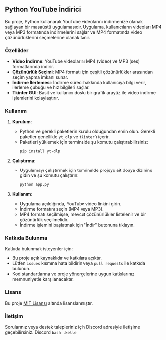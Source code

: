 ## Python YouTube İndirici

Bu proje, Python kullanarak YouTube videolarını indirmenize olanak sağlayan bir masaüstü uygulamasıdır. Uygulama, kullanıcıların videoları MP4 veya MP3 formatında indirmelerini sağlar ve MP4 formatında video çözünürlüklerini seçmelerine olanak tanır.

### Özellikler

- **Video İndirme**: YouTube videolarını MP4 (video) ve MP3 (ses) formatlarında indirir.
- **Çözünürlük Seçimi**: MP4 formatı için çeşitli çözünürlükler arasından seçim yapma imkanı sunar.
- **İndirme İlerlemesi**: İndirme süreci hakkında kullanıcıya bilgi verir, ilerleme çubuğu ve hız bilgileri sağlar.
- **Tkinter GUI**: Basit ve kullanıcı dostu bir grafik arayüz ile video indirme işlemlerini kolaylaştırır.

### Kullanım

1. **Kurulum**:
   - Python ve gerekli paketlerin kurulu olduğundan emin olun. Gerekli paketler genellikle `yt_dlp` ve `tkinter`'ı içerir.
   - Paketleri yüklemek için terminalde şu komutu çalıştırabilirsiniz:
     ```bash
     pip install yt-dlp
     ```

2. **Çalıştırma**:
   - Uygulamayı çalıştırmak için terminalde projeye ait dosya dizinine gidin ve şu komutu çalıştırın:
     ```bash
     python app.py
     ```

3. **Kullanım**:
   - Uygulama açıldığında, YouTube video linkini girin.
   - İndirme formatını seçin (MP4 veya MP3).
   - MP4 formatı seçilmişse, mevcut çözünürlükler listelenir ve bir çözünürlük seçilmelidir.
   - İndirme işlemini başlatmak için "İndir" butonuna tıklayın.

### Katkıda Bulunma

Katkıda bulunmak isteyenler için:
- Bu proje açık kaynaklıdır ve katkılara açıktır.
- Lütfen `issues` kısmına hata bildirin veya `pull requests` ile katkıda bulunun.
- Kod standartlarına ve proje yönergelerine uygun katkılarınız memnuniyetle karşılanacaktır.

### Lisans

Bu proje [MIT Lisansı](LICENSE) altında lisanslanmıştır.

### İletişim

Sorularınız veya destek talepleriniz için Discord adresiyle iletişime geçebilirsiniz.
Discord
     ```bash
     .kelle
     ```
